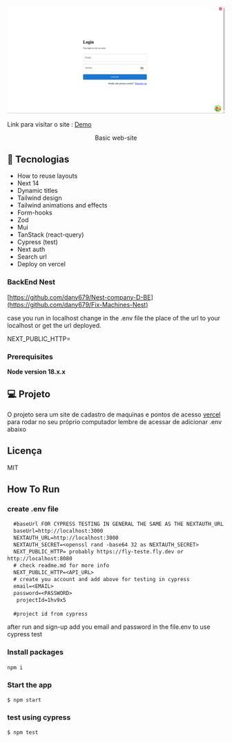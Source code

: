 <p align="center">
  <img alt="" src="./readme.png" height-max='720px'>
</p>

<p>Link para visitar o site : 
<a href="https://fix-machines-next-14.vercel.app/" />Demo</a>
</p>
<p align='center'> Basic web-site <p/>

## 🚀 Tecnologias

- How to reuse layouts
- Next 14
- Dynamic titles
- Tailwind design
- Tailwind animations and effects
- Form-hooks
- Zod
- Mui
- TanStack (react-query)
- Cypress (test)
- Next auth
- Search url
- Deploy on vercel

### BackEnd Nest

[https://github.com/dany679/Nest-company-D-BE](https://github.com/dany679/Fix-Machines-Nest)

case you run in localhost change in the .env file the place of the url to your localhost or get the url deployed.

NEXT_PUBLIC_HTTP=

### Prerequisites

**Node version 18.x.x**

## 💻 Projeto

O projeto sera um site de cadastro de maquinas e pontos de acesso <a href="https://vercel.com/" /> vercel</a> para rodar no seu próprio computador lembre de acessar de adicionar .env abaixo

## Licença

MIT

## How To Run

### create .env file

```shell
  #baseUrl FOR CYPRESS TESTING IN GENERAL THE SAME AS THE NEXTAUTH_URL
  baseUrl=http://localhost:3000
  NEXTAUTH_URL=http://localhost:3000
  NEXTAUTH_SECRET=<openssl rand -base64 32 as NEXTAUTH_SECRET>
  NEXT_PUBLIC_HTTP= probably https://fly-teste.fly.dev or http://localhost:8080
  # check readme.md for more info
  NEXT_PUBLIC_HTTP=<API_URL>
  # create you account and add above for testing in cypress
  email=<EMAIL>
  password=<PASSWORD>
   projectId=1hv9x5

  #project id from cypress

```

after run and sign-up add you email and password in the file.env to use cypress test

### Install packages

```shell
npm i
```

### Start the app

```shell
$ npm start
```

### test using cypress

```shell
$ npm test
```
